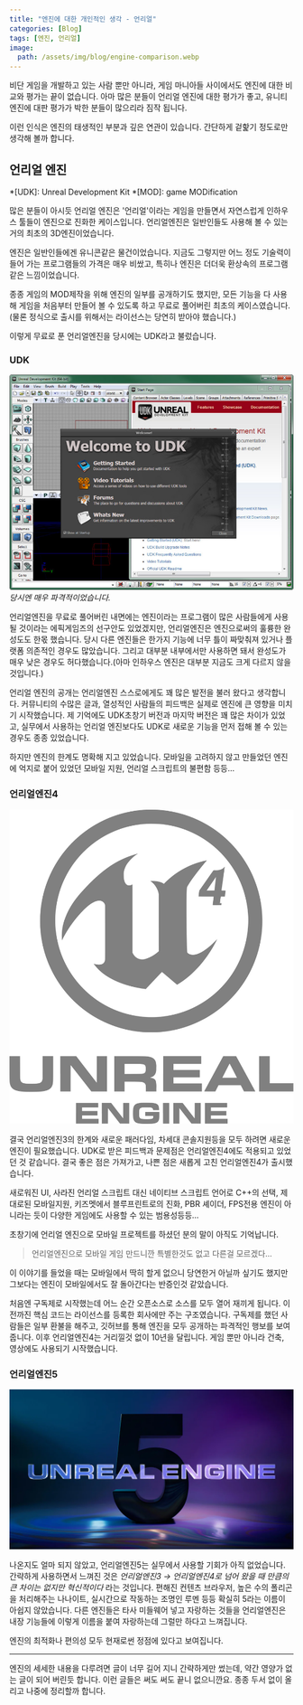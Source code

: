 ```yaml
---
title: "엔진에 대한 개인적인 생각 - 언리얼"
categories: [Blog]
tags: [엔진, 언리얼]
image:
  path: /assets/img/blog/engine-comparison.webp
---
```

비단 게임을 개발하고 있는 사람 뿐만 아니라, 게임 마니아들 사이에서도 엔진에 대한 비교와 평가는 끝이 없습니다. 아마 많은 분들이 언리얼 엔진에 대한 평가가 좋고, 유니티 엔진에 대판 평가가 박한 분들이 많으리라 짐작 됩니다.

이런 인식은 엔진의 태생적인 부분과 깊은 연관이 있습니다. 간단하게 겉핥기 정도로만 생각해 볼까 합니다.

## 언리얼 엔진

*[UDK]: Unreal Development Kit
*[MOD]: game MODification

많은 분들이 아시듯 언리얼 엔진은 '언리얼'이라는 게임을 만들면서 자연스럽게 인하우스 툴들이 엔진으로 진화한 케이스입니다. 언리얼엔진은 일반인들도 사용해 볼 수 있는 거의 최초의 3D엔진이었습니다.

엔진은 일반인들에겐 유니콘같은 물건이었습니다. 지금도 그렇지만 어느 정도 기술력이 들어 가는 프로그램들의 가격은 매우 비쌌고, 특히나 엔진은 더더욱 환상속의 프로그램 같은 느낌이었습니다.

종종 게임의 MOD제작을 위해 엔진의 일부를 공개하기도 했지만, 모든 기능을 다 사용해 게임을 처음부터 만들어 볼 수 있도록 하고 무료로 풀어버린 최초의 케이스였습니다.(물론 정식으로 출시를 위해서는 라이선스는 당연히 받아야 했습니다.)

이렇게 무료로 푼 언리얼엔진을 당시에는 UDK라고 불렀습니다.

### UDK

![](/assets/img/blog/engine-comparison-udk.webp)
*당시엔 매우 파격적이었습니다.*

언리얼엔진을 무료로 풀어버린 내면에는 엔진이라는 프로그램이 많은 사람들에게 사용될 것이라는 에픽게임즈의 선구안도 있었겠지만, 언리얼엔진은 엔진으로써의 훌륭한 완성도도 한몫 했습니다. 당시 다른 엔진들은 한가지 기능에 너무 틀이 짜맞춰져 있거나 플랫폼 의존적인 경우도 많았습니다. 그리고 대부분 내부에서만 사용하면 돼서 완성도가 매우 낮은 경우도 허다했습니다.(아마 인하우스 엔진은 대부분 지금도 크게 다르지 않을 것입니다.)

언리얼 엔진의 공개는 언리얼엔진 스스로에게도 꽤 많은 발전을 불러 왔다고 생각합니다. 커뮤니티의 수많은 글과, 열성적인 사람들의 피드백은 실제로 엔진에 큰 영향을 미치기 시작했습니다. 제 기억에도 UDK초창기 버전과 마지막 버전은 꽤 많은 차이가 있었고, 실무에서 사용하는 언리얼 엔진보다도 UDK로 새로운 기능을 먼저 접해 볼 수 있는 경우도 종종 있었습니다.

하지만 엔진의 한계도 명확해 지고 있었습니다. 모바일을 고려하지 않고 만들었던 엔진에 억지로 붙어 있었던 모바일 지원, 언리얼 스크립트의 불편함 등등...

### 언리얼엔진4

![](/assets/img/blog/unreal-engine4-logo.svg)

결국 언리얼엔진3의 한계와 새로운 패러다임, 차세대 콘솔지원등을 모두 하려면 새로운 엔진이 필요했습니다. UDK로 받은 피드백과 문제점은 언리얼엔진4에도 적용되고 있었던 것 같습니다. 결국 좋은 점은 가져가고, 나쁜 점은 새롭게 고친 언리얼엔진4가 출시했습니다.

새로워진 UI, 사라진 언리얼 스크립트 대신 네이티브 스크립트 언어로 C++의 선택, 제대로된 모바일지원, 키즈멧에서 블루프린트로의 진화, PBR 셰이더, FPS전용 엔진이 아니라는 듯이 다양한 게임에도 사용할 수 있는 범용성등등...

초창기에 언리얼 엔진으로 모바일 프로젝트를 하셨던 분의 말이 아직도 기억납니다.

> 언리얼엔진으로 모바일 게임 만드니깐 특별한것도 없고 다른걸 모르겠다...

이 이야기를 들었을 때는 모바일에서 딱히 할게 없으니 당연한거 아닐까 싶기도 했지만 그보다는 엔진이 모바일에서도 잘 돌아간다는 반증인것 같았습니다.

처음엔 구독제로 시작했는데 어느 순간 오픈소스로 소스를 모두 열어 재끼게 됩니다. 이전까진 핵심 코드는 라이선스를 등록한 회사에만 주는 구조였습니다. 구독제를 했던 사람들은 일부 환불을 해주고, 깃허브를 통해 엔진을 모두 공개하는 파격적인 행보를 보여줍니다. 이후 언리얼엔진4는 거리낄것 없이 10년을 달립니다. 게임 뿐만 아니라 건축, 영상에도 사용되기 시작했습니다.

### 언리얼엔진5

![](/assets/img/blog/unreal-engine5-logo.webp)

나온지도 얼마 되지 않았고, 언리얼엔진5는 실무에서 사용할 기회가 아직 없었습니다. 간략하게 사용하면서 느껴진 것은 *언리얼엔진3 → 언리얼엔진4로 넘어 왔을 때 만큼의 큰 차이는 없지만 혁신적이다* 라는 것입니다. 편해진 컨텐츠 브라우저, 높은 수의 폴리곤을 처리해주는 나나이트, 실시간으로 작동하는 조명인 루멘 등등 확실히 5라는 이름이 아쉽지 않았습니다. 다른 엔진들은 타사 미들웨어 넣고 자랑하는 것들을 언리얼엔진은 내장 기능들에 이렇게 이름을 붙여 자랑하는데 그럴만 하다고 느껴집니다.

엔진의 최적화나 편의성 모두 현재로썬 정점에 있다고 보여집니다.

---

엔진의 세세한 내용을 다루려면 글이 너무 길어 지니 간략하게만 썼는데, 약간 영양가 없는 글이 되어 버린듯 합니다. 이런 글들은 써도 써도 끝니 없으니깐요. 종종 두서 없이 올리고 나중에 정리할까 합니다.
